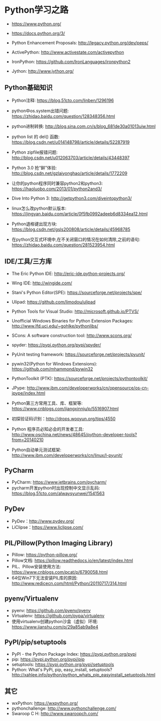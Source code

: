 # Python学习之路

* <https://www.python.org/>
* <https://docs.python.org/3/>

* Python Enhancement Proposals: <http://legacy.python.org/dev/peps/>

* ActivePython: <http://www.activestate.com/activepython>
* IronPython: <https://github.com/IronLanguages/ironpython2>
* Jython: <http://www.jython.org/>

## Python基础知识

* Python注释: <https://blog.51cto.com/linben/1296196>
* python中os.system出错问题: <https://zhidao.baidu.com/question/128348356.html>
* python进制转换: <http://blog.sina.com.cn/s/blog_681de30a01013uiw.html>
* python list 的 del() 函数: <https://blog.csdn.net/u014148798/article/details/52287919>
* Python zipfile报错问题: <http://blog.csdn.net/u012063703/article/details/43448397>
* Python 3.0 抢“鲜”体验: <http://blog.csdn.net/gzlaiyonghao/article/details/1772209>
* 让你的python程序同时兼容python2和python3: <https://haoluobo.com/2013/01/python2and3/>
* Dive Into Python 3: <http://getpython3.com/diveintopython3/>

* linux怎么改python默认版本: <https://jingyan.baidu.com/article/0f5fb0992adeeb6d8334ea12.html>
* Python退格键出现方块: <https://blog.csdn.net/gsls200808/article/details/45968785>
* 在python交互式环境中,在不关闭窗口的情况在如何清除,之前的语句: <https://zhidao.baidu.com/question/281523954.html>

## IDE/工具/三方库

* The Eric Python IDE: <http://eric-ide.python-projects.org/>
* Wing IDE: <http://wingide.com/>
* Stani's Python Editor(SPE): <https://sourceforge.net/projects/spe/>
* Ulipad: <https://github.com/limodou/ulipad>
* Python Tools for Visual Studio: <http://microsoft.github.io/PTVS/>

* Unofficial Windows Binaries for Python Extension Packages: <http://www.lfd.uci.edu/~gohlke/pythonlibs/>
* SCons: A software construction tool: <http://www.scons.org/>
* spyder: <https://pypi.python.org/pypi/spyder/>
* PyUnit testing framework: <https://sourceforge.net/projects/pyunit/>
* pywin32(Python for Windows Extensions): <https://github.com/mhammond/pywin32>
* PythonToolkit (PTK): <https://sourceforge.net/projects/pythontoolkit/>
* JPype: <http://www.ibm.com/developerworks/cn/opensource/os-cn-jpype/index.html>

* Python第三方常用工具、库、框架等: <https://www.cnblogs.com/jiangxinnju/p/5516907.html>
* 初探验证码识别：<http://drops.wooyun.org/tips/4550>
* Python 程序员必知必会的开发者工具: <http://www.oschina.net/news/48645/python-developer-tools?from=20140210>
* Python自动单元测试框架: <http://www.ibm.com/developerworks/cn/linux/l-pyunit/>

## PyCharm

* PyCharm: <https://www.jetbrains.com/pycharm/>
* pycharm开发python时出现控制中文显示乱码: <https://blog.51cto.com/alwaysyunwei/1541563>

## PyDev

* PyDev：<http://www.pydev.org/>
* LiClipse：<https://www.liclipse.com/>

## PIL/Pillow(Python Imaging Library)

* Pillow: <https://python-pillow.org/>
* Pillow文档: <https://pillow.readthedocs.io/en/latest/index.html>
* PIL、Pillow安装使用方法: <https://www.cnblogs.com/pcat/p/6790058.html>
* 64位Win7下无法安装PIL库的原因: <http://www.redicecn.com/html/Python/20110717/314.html>

## pyenv/Virtualenv

* pyenv: <https://github.com/pyenv/pyenv>
* Virtualenv: <https://github.com/pypa/virtualenv>
* 使用virtualenv创建python沙盒（虚拟）环境: <https://www.jianshu.com/p/29a85ab9a8e4>

## PyPI/pip/setuptools

* PyPI - the Python Package Index: <https://pypi.python.org/pypi>
* pip: <https://pypi.python.org/pypi/pip>
* setuptools: <https://pypi.python.org/pypi/setuptools>
* Python: What's PyPi, pip, easy_install, setuptools? <http://xahlee.info/python/python_whats_pip_easyinstall_setuptools.html>

## 其它

* wxPython: <https://wxpython.org/>
* pythonchallenge: <http://www.pythonchallenge.com/>
* Swaroop C H: <http://www.swaroopch.com/>